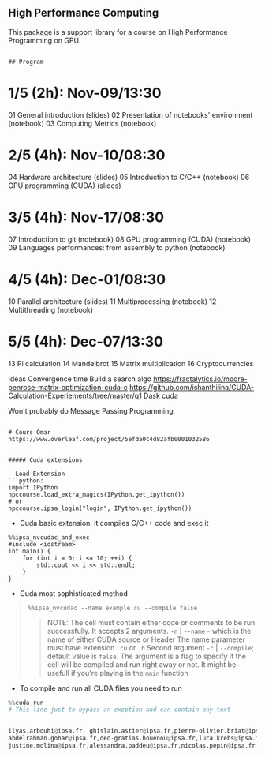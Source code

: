## High Performance Computing

This package is a support library for a course on High Performance Programming on GPU.


```

## Program

```
# 1/5 (2h): Nov-09/13:30
01 General introduction (slides)
02 Presentation of notebooks' environment (notebook)
03 Computing Metrics (notebook)

# 2/5 (4h): Nov-10/08:30
04 Hardware architecture (slides)
05 Introduction to C/C++ (notebook)
06 GPU programming (CUDA) (slides)

# 3/5 (4h): Nov-17/08:30
07 Introduction to git (notebook)
08 GPU programming (CUDA) (notebook)
09 Languages performances: from assembly to python (notebook)

# 4/5 (4h): Dec-01/08:30
10 Parallel architecture (slides)
11 Multiprocessing (notebook)
12 Multithreading (notebook)

# 5/5 (4h): Dec-07/13:30
13 Pi calculation
14 Mandelbrot
15 Matrix multiplication
16 Cryptocurrencies

Ideas
   Convergence time
   Build a search algo
   https://fractalytics.io/moore-penrose-matrix-optimization-cuda-c
   https://github.com/ishanthilina/CUDA-Calculation-Experiements/tree/master/q1
   Dask cuda

Won't probably do
  Message Passing Programming
```

# Cours Omar
https://www.overleaf.com/project/5efda0c4d82afb0001032586


##### Cuda extensions

- Load Extension
```python:
import IPython
hpccourse.load_extra_magics(IPython.get_ipython())
# or 
hpccourse.ipsa_login("login", IPython.get_ipython())
```

- Cuda basic extension: it compiles C/C++ code and exec it
```c:
%%ipsa_nvcudac_and_exec
#include <iostream>
int main() {
    for (int i = 0; i <= 10; ++i) {
        std::cout << i << std::endl;
    }
}
```

- Cuda most sophisticated method
> `%%ipsa_nvcudac --name example.cu --compile false`
>> NOTE: The cell must contain either code or comments to be run successfully. 
>> It accepts 2 arguments. `-n` | `--name`  - which is the name of either CUDA source or Header
>> The name parameter must have extension `.cu` or `.h`
>> Second argument `-c` | `--compile`; default value is `false`. The argument is a flag to specify
>> if the cell will be compiled and run right away or not. It might be usefull if you're playing in
>> the `main` function

- To compile and run all CUDA files you need to run
```python
%%cuda_run
# This line just to bypass an exeption and can contain any text


ilyas.arbouhi@ipsa.fr, ghislain.astier@ipsa.fr,pierre-olivier.briat@ipsa.fr,hugo.dubois@ipsa.fr,charles.duquesnoy@ipsa.fr,ali.el-khalil@ipsa.fr,romain.gardon@ipsa.fr,
abdelrahman.gohar@ipsa.fr,deo-gratias.houenou@ipsa.fr,luca.krebs@ipsa.fr,jean-charles.lacoffe@ipsa.fr,pauline.lelievre@ipsa.fr,loic1.martinez@ipsa.fr,adrien.mennessier@ipsa.fr,
justine.molina@ipsa.fr,alessandra.paddeu@ipsa.fr,nicolas.pepin@ipsa.fr,hugo.pires@ipsa.fr,celia.seka@ipsa.fr,celine.suffys@ipsa.fr,lucas.trias@ipsa.fr,quentin.vaunac@ipsa.fr
